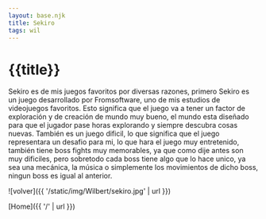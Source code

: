 ```yaml
---
layout: base.njk
title: Sekiro
tags: wil
---
```

# {{title}}

Sekiro es de mis juegos favoritos por diversas razones, primero Sekiro es un juego desarrollado por Fromsoftware, uno de mis estudios de videojuegos favoritos. Esto significa que el juego va a tener un factor de exploración y de creación de mundo muy bueno, el mundo esta diseñado para que el jugador pase horas explorando y siempre descubra cosas nuevas. También es un juego dificil, lo que significa que el juego representara un desafio para mi, lo que hara el juego muy entretenido, también tiene boss fights muy memorables, ya que como dije antes son muy dificiles, pero sobretodo cada boss tiene algo que lo hace unico, ya sea una mecánica, la música o simplemente los movimientos de dicho boss, ningun boss es igual al anterior.

![volver]({{ '/static/img/Wilbert/sekiro.jpg' | url }})

[Home]({{ '/' | url }})